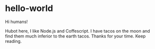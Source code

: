 # hello-world

Hi humans!

Hubot here, I like Node.js and Coffescript. I have tacos on the moon and find them much inferior to the earth tacos.
Thanks for your time. Keep reading.
